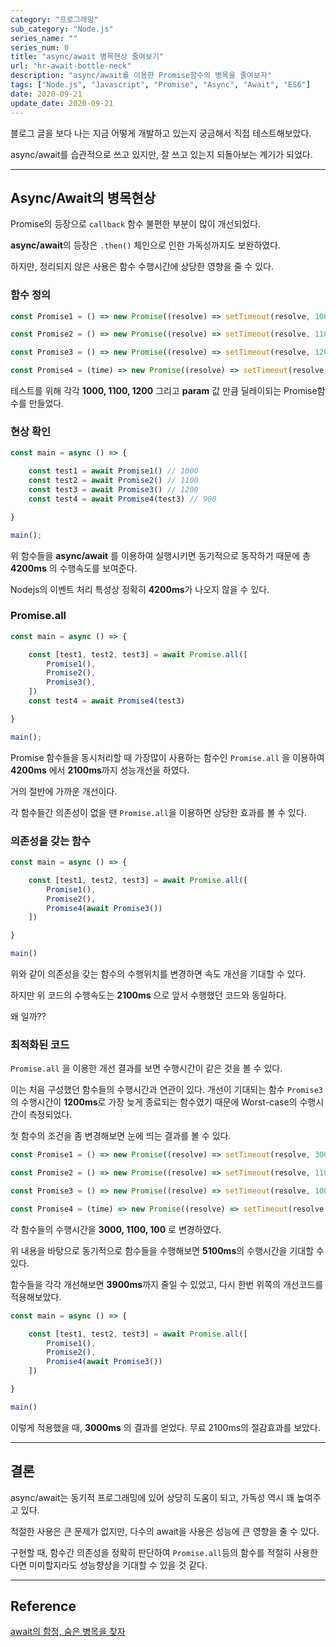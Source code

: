 ```yaml
---
category: "프로그래밍"
sub_category: "Node.js"
series_name: ""
series_num: 0
title: "async/await 병목현상 줄여보기"
url: "hr-await-bottle-neck"
description: "async/await를 이용한 Promise함수의 병목을 줄여보자"
tags: ["Node.js", "Javascript", "Promise", "Async", "Await", "ES6"]
date: 2020-09-21
update_date: 2020-09-21
---
```


블로그 글을 보다 나는 지금 어떻게 개발하고 있는지 궁금해서 직접 테스트해보았다.

async/await를 습관적으로 쓰고 있지만, 잘 쓰고 있는지 되돌아보는 계기가 되었다.

***

## Async/Await의 병목현상

Promise의 등장으로 `callback` 함수 불편한 부분이 많이 개선되었다.

**async/await**의 등장은 `.then()` 체인으로 인한 가독성까지도 보완하였다.

하지만, 정리되지 않은 사용은 함수 수행시간에 상당한 영향을 줄 수 있다.

### 함수 정의

```javascript
const Promise1 = () => new Promise((resolve) => setTimeout(resolve, 1000))

const Promise2 = () => new Promise((resolve) => setTimeout(resolve, 1100))

const Promise3 = () => new Promise((resolve) => setTimeout(resolve, 1200, 900))

const Promise4 = (time) => new Promise((resolve) => setTimeout(resolve, time))
``` 

테스트를 위해 각각 **1000, 1100, 1200** 그리고 **param** 값 만큼 딜레이되는 Promise함수를 만들었다.

### 현상 확인

```javascript
const main = async () => {

    const test1 = await Promise1() // 1000
    const test2 = await Promise2() // 1100
    const test3 = await Promise3() // 1200
    const test4 = await Promise4(test3) // 900

}

main();
```

위 함수들을 **async/await** 를 이용하여 실행시키면 동기적으로 동작하기 때문에 총 **4200ms** 의 수행속도를 보여준다.

<span class="callout">Nodejs의 이벤트 처리 특성상 정확히 **4200ms**가 나오지 않을 수 있다.</span>

### Promise.all

```javascript
const main = async () => {

    const [test1, test2, test3] = await Promise.all([
        Promise1(),
        Promise2(), 
        Promise3(), 
    ]) 
    const test4 = await Promise4(test3) 

}

main();
```

Promise 함수들을 동시처리할 때 가장많이 사용하는 함수인 `Promise.all` 을 이용하여 **4200ms** 에서 **2100ms**까지 성능개선을 하였다.

거의 절반에 가까운 개선이다.

각 함수들간 의존성이 없을 땐 `Promise.all`을 이용하면 상당한 효과를 볼 수 있다.

### 의존성을 갖는 함수

```javascript
const main = async () => {

    const [test1, test2, test3] = await Promise.all([
        Promise1(), 
        Promise2(), 
        Promise4(await Promise3())
    ]) 

}

main()
```

위와 같이 의존성을 갖는 함수의 수행위치를 변경하면 속도 개선을 기대할 수 있다.

하지만 위 코드의 수행속도는 **2100ms** 으로 앞서 수행했던 코드와 동일하다.

왜 일까??

### 최적화된 코드

`Promise.all` 을 이용한 개선 결과를 보면 수행시간이 같은 것을 볼 수 있다.

이는 처음 구성했던 함수들의 수행시간과 연관이 있다. 개선이 기대되는 함수 `Promise3`의 수행시간이 **1200ms**로 가장 늦게 종료되는 함수였기 때문에 Worst-case의 수행시간이 측정되었다.

첫 함수의 조건을 좀 변경해보면 눈에 띄는 결과를 볼 수 있다.

```javascript
const Promise1 = () => new Promise((resolve) => setTimeout(resolve, 3000, 1))

const Promise2 = () => new Promise((resolve) => setTimeout(resolve, 1100, 2))

const Promise3 = () => new Promise((resolve) => setTimeout(resolve, 100, 900))

const Promise4 = (time) => new Promise((resolve) => setTimeout(resolve, time || 0))
```

각 함수들의 수행시간을 **3000, 1100, 100** 로 변경하였다.

위 내용을 바탕으로 동기적으로 함수들을 수행해보면 **5100ms**의 수행시간을 기대할 수 있다.

함수들을 각각 개선해보면 **3900ms**까지 줄일 수 있었고, 다시 한번 위쪽의 개선코드를 적용해보았다.

```javascript
const main = async () => {

    const [test1, test2, test3] = await Promise.all([
        Promise1(),
        Promise2(),
        Promise4(await Promise3())
    ]) 

}

main()
```

이렇게 적용했을 때, **3000ms** 의 결과를 얻었다. 무료 2100ms의 절감효과를 보았다.

***

## 결론

async/await는 동기적 프로그래밍에 있어 상당히 도움이 되고, 가독성 역시 꽤 높여주고 있다.

적절한 사용은 큰 문제가 없지만, 다수의 await을 사용은 성능에 큰 영향을 줄 수 있다.

구현할 때, 함수간 <span class="em red">의존성</span>을 정확히 판단하여 `Promise.all`등의 함수를 적절히 사용한다면 
미미할지라도 성능향상을 기대할 수 있을 것 같다.

***

## Reference

<span class="reference">

[await의 함정, 숨은 병목을 찾자](https://jaeheon.kr/161?utm_source=gaerae.com&utm_campaign=%EA%B0%9C%EB%B0%9C%EC%9E%90%EC%8A%A4%EB%9F%BD%EB%8B%A4&utm_medium=social&fbclid=IwAR3zIs9MMfUi_y-CaiCd9dgJaumpMBzOjdUJFXNg2pWFGioUeDv7pFVsoD8)

</span>
